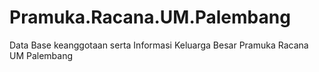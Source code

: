 # Pramuka.Racana.UM.Palembang
Data Base keanggotaan serta Informasi Keluarga Besar Pramuka Racana UM Palembang
